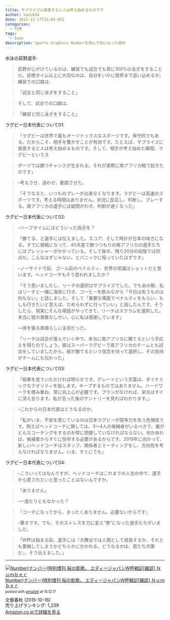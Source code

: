 ```yaml
---
title: サプライズに直面すると人は考え始めるものです
author: kazu634
date: 2015-12-17T15:04:05Z
categories:
  - 引用
tags:
  - book
description: Sports Graphics Numberを読んで気になった部分
---
```

水泳の荻野選手:

> 荻野が心がけているのは、練習でも試合でも常に100%の泳ぎをすることだ。目標タイム以上に大切なのは、自分をいかに限界まで追い込めるか。練習での口癖は、

> 「試合と同じ泳ぎをすること」

> そして、試合での口癖は、

> 「練習と同じ泳ぎをすること」

ラグビー日本代表について01:

> 「ラグビーは世界で最もオーソドックスなスポーツです。保守的でもある。だからこそ、相手を驚かすことが有効です。たとえば、サプライズに直面すると人は考え始めるものです。そして、相手が考え始めた瞬間、ラグビーというス

> ポーツでは勝つチャンスが生まれる。それが実際に南アフリカ戦で起きたのです」

> &#8211;考えさせ、迷わせ、動揺させた。

> 「そうなると、いつものプレーが出来なくなります。ラグビーは高速のスポーツです。考える時間はありません。状況に反応し、判断し、プレーする。南アフリカの選手には疑問がわき、判断が遅くなった」

ラグビー日本代表について02:

> &#8211;ハーフタイムにはどういった指示を？

> 「勝てる、と選手には伝えました。スコア、そして時計が日本の味方になる。すでに接戦になって、40点差で勝つつもりの南アフリカの選手たちにはプレッシャーがかかっている。そして後半、残り20分の段階では同点だ。こんなはずじゃない、とパニックに陥っていたはずです」

> &#8211;ノーサイド寸前、ゴール前のペナルティ、世界の常識はショットだと思います。ヘッドコーチもそう思われましたか？

> 「そう思いましたし、リーチの選択はサプライズでした。でもあの朝、私はリーチと一緒に海岸に行き、コーヒーを飲みながら「今日は失うものは何もない」と話しました。そして「重要な場面でペナルティをもらい、もしも行きたいと思えば、ためらわずに行っていい」と話したんです。そうしたら、現実にそんな場面がやってきて、リーチはスクラムを選択した。本当に彼の勇敢なしせい、心に私は感謝しています」

> —体を張る素晴らしい主将だった。

> 「リーチは試合が進んでいく中で、本当に南アフリカに勝てるという手応えを得たのでしょう。彼はスーパーラグビーで南アフリカのチームとも試合をしていましたから。彼が勝てるという信念を持って選択し、その気持がチームにも伝わった」

ラグビー日本代表について03:

> 「結果を見ていただければ明らかです。グレートという言葉は、ダイナミックなクオリティを指します。キープするものではありません。ハードワークを積み重ね、常に向上心が必要です。プランがなければ、栄光はすぐに消え去ります。私が去った後のサントリーを見ればわかります。」

> &#8211;これからの日本代表はどうなるのか。

> 「私がいま、不安を感じているのは日本ラグビーが競争力を失う危険性です。例えばヘッドコーチに関しては、3〜4人の候補者がいるべきで、誰がどんなコーチングをするのか常に把握していなければならない。何かあれば、候補者からすぐに任命する必要があるからです。2019年に向かって、新しいヘッドコーチはスタッフ、関係者とミーティングをし、方向性を考えなければなりません。いま、すぐにでも」

ラグビー日本代表について04:

> &#8211;こういってはなんですが、ヘッドコーチはこれまでの人生の中で、選手から愛されたいと思ったことはないんですか。

> 「ありません」

> &#8211;一度たりともなかった？

> 「コーチになってから、まったくありません。必要ないからです」

> &#8211;驚きです。でも、そのストレスを力に変え”男”になった選手たちがいました。

> 「W杯は始まる前、選手には『大舞台では人間として成長するか、それとも萎縮してしまうかどちらかに分かれる。どうなるかは、君たち次第だ』、そう伝えました。」

* * *
<div class="amazlet-box" style="margin-bottom:0px;">
<div class="amazlet-image" style="float:left;margin:0px 12px 1px 0px;">
<a href="https://www.amazon.co.jp/exec/obidos/ASIN/B016K5LK5M/simsnes-22/ref=nosim/" onclick="__gaTracker('send', 'event', 'outbound-article', 'https://www.amazon.co.jp/exec/obidos/ASIN/B016K5LK5M/simsnes-22/ref=nosim/', '');" name="amazletlink" target="_blank"><img src="https://images-na.ssl-images-amazon.com/images/I/61eVygQiBjL._SL160_.jpg" alt="Number(ナンバー)特別増刊 桜の凱歌。 エディージャパンW杯戦記[雑誌] Ｎｕｍｂｅｒ" style="border: none;" /></a>
</div>

<div class="amazlet-info" style="line-height:120%; margin-bottom: 10px">
<div class="amazlet-name" style="margin-bottom:10px;line-height:120%">
<a href="https://www.amazon.co.jp/exec/obidos/ASIN/B016K5LK5M/simsnes-22/ref=nosim/" onclick="__gaTracker('send', 'event', 'outbound-article', 'https://www.amazon.co.jp/exec/obidos/ASIN/B016K5LK5M/simsnes-22/ref=nosim/', 'Number(ナンバー)特別増刊 桜の凱歌。 エディージャパンW杯戦記[雑誌] Ｎｕｍｂｅｒ');" name="amazletlink" target="_blank">Number(ナンバー)特別増刊 桜の凱歌。 エディージャパンW杯戦記[雑誌] Ｎｕｍｂｅｒ</a>

<div class="amazlet-powered-date" style="font-size:80%;margin-top:5px;line-height:120%">posted with <a href="http://www.amazlet.com/" onclick="__gaTracker('send', 'event', 'outbound-article', 'http://www.amazlet.com/', 'amazlet');" title="amazlet" target="_blank">amazlet</a> at 15.12.17
</div>
</div>
<div class="amazlet-detail">
文藝春秋 (2015-10-16)<br />売り上げランキング: 1,239
</div>
<div class="amazlet-sub-info" style="float: left;">
<div class="amazlet-link" style="margin-top: 5px">
<a href="https://www.amazon.co.jp/exec/obidos/ASIN/B016K5LK5M/simsnes-22/ref=nosim/" onclick="__gaTracker('send', 'event', 'outbound-article', 'https://www.amazon.co.jp/exec/obidos/ASIN/B016K5LK5M/simsnes-22/ref=nosim/', 'Amazon.co.jpで詳細を見る');" name="amazletlink" target="_blank">Amazon.co.jpで詳細を見る</a>
</div>
</div>
</div>
<div class="amazlet-footer" style="clear: left">
</div>
</div>

